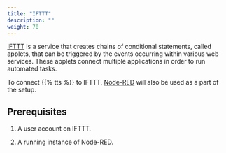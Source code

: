 ```yaml
---
title: "IFTTT"
description: ""
weight: 70
---
```


[IFTTT](https://ifttt.com/) is a service that creates chains of conditional statements, called applets, that can be triggered by the events occurring within various web services. These applets connect multiple applications in order to run automated tasks.

<!--more-->

To connect {{% tts %}} to IFTTT, [Node-RED](https://nodered.org/) will also be used as a part of the setup.

## Prerequisites

1. A user account on IFTTT.

2. A running instance of Node-RED.
